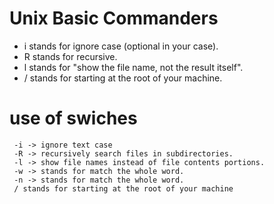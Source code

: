 # Unix Basic Commanders

* i stands for ignore case (optional in your case).
* R stands for recursive.
* l stands for "show the file name, not the result itself".
* / stands for starting at the root of your machine.


# use of swiches
```
 -i -> ignore text case
 -R -> recursively search files in subdirectories.
 -l -> show file names instead of file contents portions.
 -w -> stands for match the whole word.
 -n -> stands for match the whole word.
 / stands for starting at the root of your machine
```
